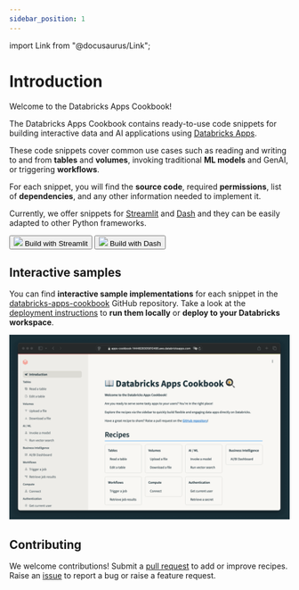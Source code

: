 ```yaml
---
sidebar_position: 1
---
```


import Link from "@docusaurus/Link";

# Introduction

Welcome to the Databricks Apps Cookbook!

The Databricks Apps Cookbook contains ready-to-use code snippets for building interactive data and AI applications using [Databricks Apps](https://docs.databricks.com/en/dev-tools/databricks-apps/index.html).

These code snippets cover common use cases such as reading and writing to and from **tables** and **volumes**, invoking traditional **ML models** and GenAI, or triggering **workflows**.

For each snippet, you will find the **source code**, required **permissions**, list of **dependencies**, and any other information needed to implement it.

Currently, we offer snippets for [Streamlit](/docs/category/streamlit) and [Dash](/docs/category/dash) and they can be easily adapted to other Python frameworks.

<div className="mt-4 flex flex-wrap space-x-8 align-middle text-center">
    <Link to="/docs/category/streamlit">
        <button className="inline-flex items-center border-2 border-lava-600 px-8 py-2.5 text-center align-middle text-lg font-semibold text-lava-600 hover:cursor-pointer hover:border-lava-700 hover:underline bg-transparent hover:cursor-pointer">
            <img src="/img/logo_streamlit.svg" className="mr-4 h-8" />
            <span clasName="m-0 p-0">Build with Streamlit</span>
        </button>
    </Link>
    <Link to="/docs/category/dash">
        <button className="inline-flex items-center border-2 border-lava-600 px-8 py-2.5 text-center align-middle text-lg font-semibold text-lava-600 hover:cursor-pointer hover:border-lava-700 hover:underline bg-transparent hover:cursor-pointer">
            <img src="/img/logo_dash.png" className="mr-4 h-8" />
            <span>Build with Dash</span>
        </button>
    </Link>
</div>

## Interactive samples

You can find **interactive sample implementations** for each snippet in the [databricks-apps-cookbook](https://github.com/pbv0/databricks-apps-cookbook) GitHub repository. Take a look at the [deployment instructions](/docs/deploy) to **run them locally** or **deploy to your Databricks workspace**.

![Example banner](./assets/demo.gif)

## Contributing

We welcome contributions! Submit a [pull request](https://github.com/pbv0/databricks-apps-cookbook/pulls) to add or improve recipes. Raise an [issue](https://github.com/pbv0/databricks-apps-cookbook/issues) to report a bug or raise a feature request.
